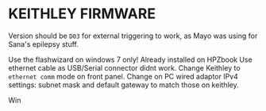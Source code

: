 # KEITHLEY FIRMWARE

Version should be `D03` for external triggering to work, as Mayo was using for Sana's epilepsy stuff.

Use the flashwizard on windows 7 only! Already installed on HPZbook
Use ethernet cable as USB/Serial connector didnt work. Change Keithley to `ethernet comm` mode on front panel. Change on PC wired adaptor IPv4 settings: subnet mask and default gateway to match those on keithley.

Win
